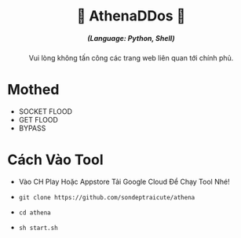 <h1 align="center">🚀 AthenaDDos 🚀</h1>
<em><h5 align="center">(Language: Python, Shell)</h5></em>
  
<p align="center">Vui lòng không tấn công các trang web liên quan tới chính phủ.</p>


# Mothed

* SOCKET FLOOD
* GET FLOOD
* BYPASS

# Cách Vào Tool

* Vào CH Play Hoặc Appstore Tải Google Cloud Để Chạy Tool Nhé!

* ```git clone https://github.com/sondeptraicute/athena```
* ```cd athena```
* ```sh start.sh```







